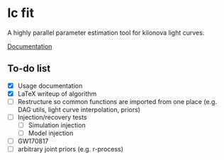 # lc fit

A highly parallel parameter estimation tool for kilonova light curves.

[Documentation](https://github.com/liz-champion/lc_fit/blob/main/doc/DOC.md)

## To-do list

- [x] Usage documentation
- [x] LaTeX writeup of algorithm
- [ ] Restructure so common functions are imported from one place (e.g. DAG utils, light curve interpolation, priors)
- [ ] Injection/recovery tests
    - [ ] Simulation injection
    - [ ] Model injection
- [ ] GW170817
- [ ] arbitrary joint priors (e.g. r-process)
